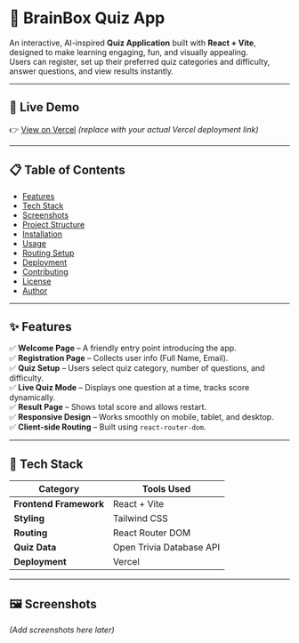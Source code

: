 # 🧠 BrainBox Quiz App  

An interactive, AI-inspired **Quiz Application** built with **React + Vite**, designed to make learning engaging, fun, and visually appealing.  
Users can register, set up their preferred quiz categories and difficulty, answer questions, and view results instantly.  

---

## 🚀 Live Demo  
👉 [View on Vercel](#) *(replace with your actual Vercel deployment link)*  

---

## 📋 Table of Contents  
- [Features](#features)  
- [Tech Stack](#tech-stack)  
- [Screenshots](#screenshots)  
- [Project Structure](#project-structure)  
- [Installation](#installation)  
- [Usage](#usage)  
- [Routing Setup](#routing-setup)  
- [Deployment](#deployment)  
- [Contributing](#contributing)  
- [License](#license)  
- [Author](#author)  

---

## ✨ Features  

✅ **Welcome Page** – A friendly entry point introducing the app.  
✅ **Registration Page** – Collects user info (Full Name, Email).  
✅ **Quiz Setup** – Users select quiz category, number of questions, and difficulty.  
✅ **Live Quiz Mode** – Displays one question at a time, tracks score dynamically.  
✅ **Result Page** – Shows total score and allows restart.  
✅ **Responsive Design** – Works smoothly on mobile, tablet, and desktop.  
✅ **Client-side Routing** – Built using `react-router-dom`.  

---

## 🧰 Tech Stack  

| Category | Tools Used |
|-----------|------------|
| **Frontend Framework** | React + Vite |
| **Styling** | Tailwind CSS |
| **Routing** | React Router DOM |
| **Quiz Data** | Open Trivia Database API |
| **Deployment** | Vercel |

---

## 🖼️ Screenshots  

*(Add screenshots here later)*  

